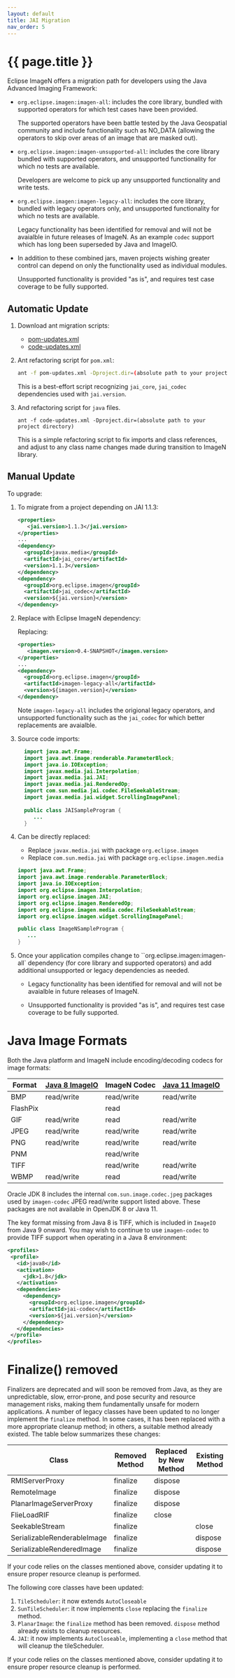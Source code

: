 ```yaml
---
layout: default
title: JAI Migration
nav_order: 5
---
```


# {{ page.title }}

Eclipse ImageN offers a migration path for developers using the Java Advanced Imaging Framework:

* ``org.eclipse.imagen:imagen-all``: includes the core library, bundled with supported operators for which test cases
  have been provided.
  
  The supported operators have been battle tested by the Java Geospatial community and include functionality
  such as NO_DATA (allowing the operators to skip over areas of an image  that are masked out).
  
* ``org.eclipse.imagen:imagen-unsupported-all``: includes the core library bundled with supported operators, and
  unsupported functionality for which no tests are available.
  
  Developers are welcome to pick up any unsupported functionality and write tests.

* ``org.eclipse.imagen:imagen-legacy-all``: includes the core library, bundled with legacy operators only, and
  unsupported functionality for which no tests are available.
  
  Legacy functionality has been identified for removal and will not be avaialble in future releases of ImageN.
  As an example ``codec`` support which has long been superseded by Java and ImageIO.

* In addition to these combined jars, maven projects wishing greater control can depend on only the functionality used
  as individual modules.
  
  Unsupported functionality is provided "as is", and requires test case coverage to be fully supported.

## Automatic Update

1. Download ant migration scripts:
   
   * [pom-updates.xml](https://raw.githubusercontent.com/eclipse-imagen/imagen/refs/heads/master/docs/migration/pom-update.xml)
   * [code-updates.xml](https://raw.githubusercontent.com/eclipse-imagen/imagen/refs/heads/master/docs/migration/code-update.xml)

2. Ant refactoring script for ``pom.xml``:

   ```bash
   ant -f pom-updates.xml -Dproject.dir=(absolute path to your project directory)
   ```
   
   This is a best-effort script recognizing ``jai_core``, ``jai_codec`` dependencies used with ``jai.version``.
   
3. And refactoring script for ``java`` files.
   
   ```
   ant -f code-updates.xml -Dproject.dir=(absolute path to your project directory)
   ```
   
   This is a simple refactoring script to fix imports and class references, and adjust to any
   class name changes made during transition to ImageN library.
   
## Manual Update

To upgrade:

1. To migrate from a project depending on JAI 1.1.3:
   
   ```xml
   <properties>
      <jai.version>1.1.3</jai.version>
   </properties>
   ...
   <dependency>
     <groupId>javax.media</groupId>
     <artifactId>jai_core</artifactId>
     <version>1.1.3</version>
   </dependency>
   <dependency>
     <groupId>org.eclipse.imagen</groupId>
     <artifactId>jai_codec</artifactId>
     <version>${jai.version}</version>
   </dependency>
   ```

2. Replace with Eclipse ImageN dependency:
   
   Replacing:
   
   ```xml
   <properties>
      <imagen.version>0.4-SNAPSHOT</imagen.version>
   </properties>
   ...
   <dependency>
     <groupId>org.eclipse.imagen</groupId>
     <artifactId>imagen-legacy-all</artifactId>
     <version>${imagen.version}</version>
   </dependency>
   ```
   
   Note `imagen-legacy-all` includes the origional legacy operators, and unsupported functionality
   such as the `jai_codec` for which better replacements are avaialble. 

3. Source code imports:
   
   ```java
     import java.awt.Frame;
     import java.awt.image.renderable.ParameterBlock;
     import java.io.IOException;
     import javax.media.jai.Interpolation;
     import javax.media.jai.JAI;
     import javax.media.jai.RenderedOp;
     import com.sun.media.jai.codec.FileSeekableStream;
     import javax.media.jai.widget.ScrollingImagePanel;
     
     public class JAISampleProgram {
        ...
     }
   ```

4. Can be directly replaced:
   
   * Replace `javax.media.jai` with package `org.eclipse.imagen`
   * Replace `com.sun.media.jai` with package `org.eclipse.imagen.media`
   
   ```java
   import java.awt.Frame;
   import java.awt.image.renderable.ParameterBlock;
   import java.io.IOException;
   import org.eclipse.imagen.Interpolation;
   import org.eclipse.imagen.JAI;
   import org.eclipse.imagen.RenderedOp;
   import org.eclipse.imagen.media.codec.FileSeekableStream;
   import org.eclipse.imagen.widget.ScrollingImagePanel;

   public class ImageNSampleProgram {
      ...
   }
   ```

4. Once your application compiles change to ``org.eclipse.imagen:imagen-all` dependency
   (for core library and supported operators) and add additional unsupported or legacy dependencies as needed.
   
   * Legacy functionality has been identified for removal and will not be avaialble in future releases of ImageN.
   
   * Unsupported functionality is provided "as is", and requires test case coverage to be fully supported.

# Java Image Formats

Both the Java platform and ImageN include encoding/decoding codecs for image formats:

Format         | [Java 8 ImageIO](https://docs.oracle.com/javase/8/docs/api/javax/imageio/package-summary.html) | ImageN Codec   | [Java 11 ImageIO](https://docs.oracle.com/en/java/javase/11/docs/api/java.desktop/javax/imageio/package-summary.html)
-------------- | -------------- | -------------- | -------------- 
BMP            | read/write     | read/write     | read/write
FlashPix       |                | read           | 
GIF            | read/write     | read           | read/write
JPEG           | read/write     | read/write     | read/write
PNG            | read/write     | read/write     | read/write
PNM            |                | read/write     | 
TIFF           |                | read/write     | read/write
WBMP           | read/write     | read           | read/write

Oracle JDK 8 includes the internal `com.sun.image.codec.jpeg` packages used by `imagen-codec` JPEG read/write support listed above. These packages are not available in OpenJDK 8 or Java 11.

The key format missing from Java 8 is TIFF, which is included in `ImageIO` from Java 9 onward. You may wish to continue to use `imagen-codec` to provide TIFF support when operating in a Java 8 environment:

```xml
<profiles>
 <profile>
   <id>java8</id>
   <activation>
     <jdk>1.8</jdk>
   </activation>
   <dependencies>
     <dependency>
       <groupId>org.eclipse.imagen</groupId>
       <artifactId>jai-codec</artifactId>
       <version>${jai.version}</version>
     </dependency>
   </dependencies>
 </profile>
</profiles>
```

# Finalize() removed
Finalizers are deprecated and will soon be removed from Java, as they  are unpredictable, slow, error-prone, and pose security and resource management risks, making them fundamentally unsafe for modern applications. A number of legacy classes have been updated to no longer implement the `finalize` method. In some cases, it has been replaced with a more appropriate cleanup method; in others, a suitable method already existed. The table below summarizes these changes:

Class                       | Removed Method | Replaced by New Method  | Existing Method
----------------------------|----------------|-------------------------|----------------
RMIServerProxy              | finalize       | dispose                 |
RemoteImage                 | finalize       | dispose                 |
PlanarImageServerProxy      | finalize       | dispose                 |
FlieLoadRIF                 | finalize       | close                   |
SeekableStream              | finalize       |                         | close
SerializableRenderableImage | finalize       |                         | dispose
SerializableRenderedImage   | finalize       |                         | dispose


If your code relies on the classes mentioned above, consider updating it to ensure proper resource cleanup is performed.

The following core classes have been updated:

1. `TileScheduler`: it now extends `AutoCloseable`
2. `SunTileScheduler`: it now implements `close` replacing the `finalize` method.
3. `PlanarImage`: the `finalize` method has been removed. `dispose` method already exists to cleanup resources.
4. `JAI`: it now implements `AutoCloseable`, implementing a `close` method that will cleanup the tileScheduler.

If your code relies on the classes mentioned above, consider updating it to ensure proper resource cleanup is performed.
 
